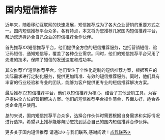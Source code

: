 # 国内短信推荐

近年来，随着移动互联网的快速发展，短信推荐成为了各大企业营销的重要方式之一。国内短信推荐平台众多，各有特点，本文将为您推荐几家国内短信推荐平台，帮助您选择适合自己企业的短信推荐合作伙伴。

首先推荐XX短信推荐平台，他们提供全方位的短信推荐服务，包括营销短信、验证码短信、通知短信等，覆盖了各种企业需求。同时，他们的短信推荐平台采用了先进的技术，保障了短信的发送速度和成功率。

其次推荐YY短信推荐平台，他们专注于个性化定制的短信推荐方案，根据客户的实际需求进行定制化服务，提供更加精准、有效的短信推荐服务。同时，他们具有丰富的行业经验和专业的团队，能够为客户提供更专业的短信推荐解决方案。

最后推荐ZZ短信推荐平台，他们以短信推荐为核心，结合了其他营销工具，为客户提供全方位的营销解决方案。他们的短信推荐平台操作简单，界面友好，适合各类企业用户使用。

总的来说，国内短信推荐平台众多，选择合作伙伴时需要根据自身需求和实际情况进行选择。希望以上推荐能够帮助您找到适合自己的国内短信推荐合作伙伴。

更多关于国内短信推荐 请通过✈与我们联系,感谢阅读！[点我联系✈](https://www.G208.com)